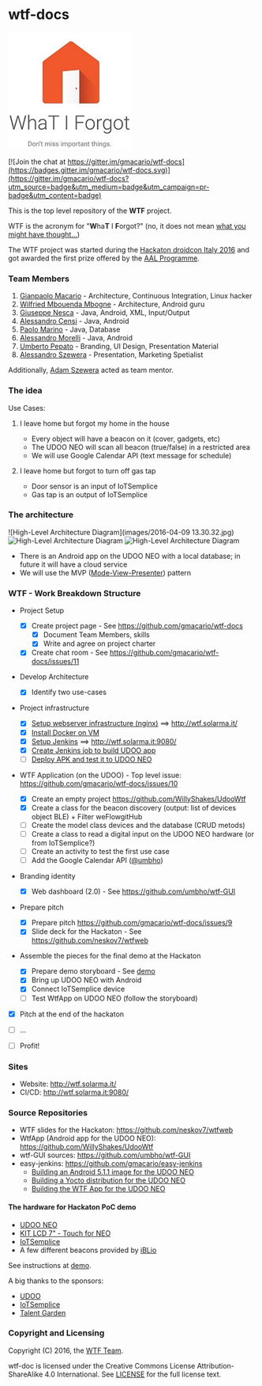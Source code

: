 # wtf-docs

![wtf-logo](images/logowtf.jpg)

[![Join the chat at https://gitter.im/gmacario/wtf-docs](https://badges.gitter.im/gmacario/wtf-docs.svg)](https://gitter.im/gmacario/wtf-docs?utm_source=badge&utm_medium=badge&utm_campaign=pr-badge&utm_content=badge)

This is the top level repository of the **WTF** project.

WTF is the acronym for "**W**ha**T** I **F**orgot?" (no, it does not mean [what you might have thought...](http://s2.quickmeme.com/img/d0/d0374478557798edfc964afd006512de457207f70346d8e2ef524a98afd73578.jpg))



The WTF project was started during the [Hackaton droidcon Italy 2016](http://it.droidcon.com/2016/hackathon-droidcon-italy/) and got awarded the first prize offered by the [AAL Programme](http://www.aalforum.eu/).


### Team Members

1. [Gianpaolo Macario](https://github.com/gmacario) - Architecture, Continuous Integration, Linux hacker
1. [Wilfried Mbouenda Mbogne](https://github.com/WillyShakes) - Architecture, Android guru
1. [Giuseppe Nesca](https://github.com/neskov7) - Java, Android, XML, Input/Output
1. [Alessandro Censi](https://github.com/AleDroid93) - Java, Android
1. [Paolo Marino](https://github.com/dolcestilnuovo65) - Java, Database
1. [Alessandro Morelli](https://github.com/AlessandroMorelli96) - Java, Android
1. [Umberto Pepato](https://github.com/umbHo) - Branding, UI Design, Presentation Material
1. [Alessandro Szewera](https://github.com/AlessandroBDP) - Presentation, Marketing Spetialist

Additionally, [Adam Szewera](https://github.com/adamszewe) acted as team mentor.

### The idea

Use Cases:

1. I leave home but forgot my home in the house
    - Every object will have a beacon on it (cover, gadgets, etc)
    - The UDOO NEO will scan all beacon (true/false) in a restricted area
    - We will use Google Calendar API (text message for schedule)

2. I leave home but forgot to turn off gas tap
    - Door sensor is an input of IoTSemplice
    - Gas tap is an output of IoTSemplice

### The architecture

![High-Level Architecture Diagram](images/2016-04-09 13.30.32.jpg)
![High-Level Architecture Diagram](images/wtf1.jpg)
![High-Level Architecture Diagram](images/wtf.jpg)

* There is an Android app on the UDOO NEO with a local database; in future it will have a cloud service
* We will use the MVP ([Mode-View-Presenter](https://en.wikipedia.org/wiki/Model%E2%80%93view%E2%80%93presenter)) pattern

### WTF - Work Breakdown Structure

* Project Setup

  - [X] Create project page - See https://github.com/gmacario/wtf-docs
    - [X] Document Team Members, skills
    - [X] Write and agree on project charter
  - [X] Create chat room - See https://github.com/gmacario/wtf-docs/issues/11

* Develop Architecture

  - [X] Identify two use-cases

* Project infrastructure

  - [X] [Setup webserver infrastructure (nginx)](https://github.com/gmacario/wtf-docs/issues/2) ==> http://wtf.solarma.it/
  - [X] [Install Docker on VM](https://github.com/gmacario/wtf-docs/issues/3)
  - [X] [Setup Jenkins](https://github.com/gmacario/wtf-docs/issues/4) ==> http://wtf.solarma.it:9080/
  - [X] [Create Jenkins job to build UDOO app](https://github.com/gmacario/wtf-docs/issues/5)
  - [ ] [Deploy APK and test it to UDOO NEO](https://github.com/gmacario/wtf-docs/issues/6)

* WTF Application (on the UDOO) - Top level issue: https://github.com/gmacario/wtf-docs/issues/10

  - [X] Create an empty project https://github.com/WillyShakes/UdooWtf
  - [X] Create a class for the beacon discovery (output: list of devices object BLE) + Filter weFlowgitHub
  - [ ] Create the model class devices and the database (CRUD metods)
  - [ ] Create a class to read a digital input on the UDOO NEO hardware (or from IoTSemplice?)
  - [ ] Create an activity to test the first use case
  - [ ] Add the Google Calendar API ([@umbho](https://github.com/umbho))

* Branding identity

  - [X] Web dashboard (2.0) - See https://github.com/umbho/wtf-GUI

* Prepare pitch
  - [X] Prepare pitch https://github.com/gmacario/wtf-docs/issues/9
  - [X] Slide deck for the Hackaton - See https://github.com/neskov7/wtfweb

* Assemble the pieces for the final demo at the Hackaton

  - [X] Prepare demo storyboard - See [demo](demo/)
  - [X] Bring up UDOO NEO with Android
  - [X] Connect IoTSemplice device
  - [ ] Test WtfApp on UDOO NEO (follow the storyboard)

* [X] Pitch at the end of the hackaton

* [ ] ...

* [ ] Profit!

### Sites

* Website: http://wtf.solarma.it/
* CI/CD: http://wtf.solarma.it:9080/

### Source Repositories

* WTF slides for the Hackaton: https://github.com/neskov7/wtfweb
* WtfApp (Android app for the UDOO NEO): https://github.com/WillyShakes/UdooWtf
* wtf-GUI sources: https://github.com/umbho/wtf-GUI
* easy-jenkins: https://github.com/gmacario/easy-jenkins
  - [Building an Android 5.1.1 image for the UDOO NEO](https://github.com/gmacario/easy-jenkins/blob/master/docs/building-android-udooneo.md)
  - [Building a Yocto distribution for the UDOO NEO](https://github.com/gmacario/easy-jenkins/blob/master/docs/building-yocto-udooneo.md)
  - [Building the WTF App for the UDOO NEO](https://github.com/gmacario/easy-jenkins/blob/master/docs/building-wtfapp-udooneo.md)

#### The hardware for Hackaton PoC demo

* [UDOO NEO](http://shop.udoo.org/eu/neo.html)
* [KIT LCD 7" - Touch for NEO](http://shop.udoo.org/eu/accessories/video-kit-7-touch-for-neo.html)
* [IoTSemplice](http://www.iotsemplice.com/product/iotsemplice/)
* A few different beacons provided by [iBLio](http://www.iblio.net/)

See instructions at [demo](demo/).

A big thanks to the sponsors:

* [UDOO](http://www.udoo.org)
* [IoTSemplice](http://www.iotsemplice.com/)
* [Talent Garden](http://talentgarden.org/)

### Copyright and Licensing

Copyright (C) 2016, the [WTF Team](https://github.com/gmacario/wtf-docs).

wtf-doc is licensed under the Creative Commons License Attribution-ShareAlike 4.0 International.
See [LICENSE](https://github.com/gmacario/wtf-doc/blob/master/LICENSE) for the full
license text.

<!-- EOF -->

